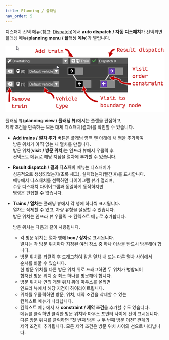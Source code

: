 ```yaml
---
title: Planning / 플래닝
nav_order: 5
---
```


디스패치 선택 메뉴(참고: [Dispatch](dispatch.md))에서 **auto dispatch / 자동 디스패치**가 선택되면  
플래닝 메뉴(**planning menu / 플래닝 메뉴**)가 열립니다.

![Planning view](imgs/plan_2.png)

플래닝 뷰(**planning view / 플래닝 뷰**)에서는 플랜을 편집하고,  
제약 조건을 만족하는 모든 대체 디스패치(결과)를 확인할 수 있습니다.

 * **Add trains / 열차 추가** 버튼은 플래닝 영역 맨 아래에 새 행을 추가하여  
   방문 위치가 아직 없는 새 열차를 만듭니다.  
   방문 위치(**visit / 방문 위치**)는 인프라 뷰에서 우클릭 후  
   컨텍스트 메뉴로 해당 지점을 열차에 추가할 수 있습니다.

 * **Result dispatch / 결과 디스패치** 메뉴는 디스패치가  
   성공적으로 생성되었는지(초록 체크), 실패했는지(빨간 X)를 표시합니다.  
   메뉴에서 디스패치를 선택하면 다이어그램 뷰가 열리며,  
   수동 디스패치 다이어그램과 동일하게 동작하지만  
   명령은 편집할 수 없습니다.

 * **Trains / 열차**는 플래닝 뷰에서 각 행에 하나씩 표시됩니다.  
   열차는 삭제할 수 있고, 차량 유형을 설정할 수 있습니다.  
   방문 위치는 인프라 뷰 우클릭 → 컨텍스트 메뉴로 추가합니다.

   방문 위치는 다음과 같이 사용됩니다.

   * 각 방문 위치는 열차 행에 **box / 상자**로 표시됩니다.  
     열차는 각 방문 위치마다 지정된 여러 장소 중 하나 이상을 반드시 방문해야 합니다.
   * 방문 위치를 좌클릭 후 드래그하여 같은 열차 내 또는 다른 열차 사이에서  
     순서를 바꿀 수 있습니다.  
     한 방문 위치를 다른 방문 위치 위로 드래그하면 두 위치가 병합되어  
     합쳐진 방문 위치 중 최소 하나를 방문해야 합니다.
   * 방문 위치나 안의 개별 위치 위에 마우스를 올리면  
     인프라 뷰에서 해당 지점이 하이라이트됩니다.
   * 위치를 우클릭하면 방문, 위치, 제약 조건을 삭제할 수 있는  
     컨텍스트 메뉴가 나타납니다.
   * 컨텍스트 메뉴에서 새 **constraint / 제약 조건**을 추가할 수도 있습니다.  
     메뉴를 클릭하면 클릭한 방문 위치와 마우스 포인터 사이에 선이 표시됩니다.  
     다른 방문 위치를 클릭하면 “첫 번째 방문 → 두 번째 방문 이전” 관계의  
     제약 조건이 추가됩니다. 모든 제약 조건은 방문 위치 사이의 선으로 나타납니다.
